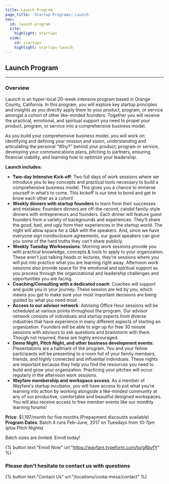 ```yaml
---
title: Launch Program
page_title: 'Startup Programs: Launch'
nav:
  id: launch-program
  site:
    highlight: startups
  side:
    id: startups
    highlight: startups-launch
---
```


## Launch Program

---

### Overview

Launch is an hyper-local 20-week intensive program based in Orange County, California. In this program, you will explore key startup principles and insights as you directly apply them to your product, program, or service amongst a cohort of other like-minded founders. Together you will receive the practical, emotional, and spiritual support you need to propel your product, program, or service into a comprehensive business model.

As you build your comprehensive business model, you will work on identifying and defining your mission and vision, understanding and articulating the personal “Why?” behind your product, program or service, developing your communications plans, pitching to partners, ensuring financial viability, and learning how to optimize your leadership.


**Launch includes:**

* **Two-day Intensive Kick-off**: Two full days of work sessions where we introduce you to key concepts and practical tools necessary to build a comprehensive business model. This gives you a chance to immerse yourself in what’s to come. This kickoff is our time to bond and get to know each other as a cohort!
* **Weekly dinners with startup founders** to learn from their successes and mistakes: Founders dinners are off-the-record, candid family-style dinners with entrepreneurs and founders. Each dinner will feature guest founders from a variety of backgrounds and experiences. They’ll share the good, bad, and ugly from their experiences in the startup world. The night will allow space for a Q&A with the speakers. And, since we have everyone sign nondisclosure agreements, our guest speakers can give you some of the hard truths they can’t share publicly.
* **Weekly Tuesday Worksessions**: Morning work sessions provide you with practical knowledge, concepts & tools to apply to your organization. These aren’t just talking heads or lectures, they’re sessions where you will put into practice what you are learning right away. Afternoon work sessions also provide space for the emotional and spiritual support as you process through the organizational and leadership challenges and opportunities you are facing.
* **Coaching/Consulting with a dedicated coach**: Coaches will support and guide you in your journey. These session are led by you, which means you get to make sure your most important decisions are being guided by what you need most.
* **Access to our advisor network**: Advising Office Hour sessions will be scheduled at various points throughout the program. Our advisor network consists of individuals and startup experts from diverse industries that have experience in many different aspects of starting an organization. Founders will be able to sign up for free 30 minute sessions with advisors to ask questions and brainstorm with them. Though not required, these are highly encouraged.
* **Demo Night, Pitch Night, and other business development events**: Presentations are a hallmark of the program. You and your fellow participants will be presenting to a room full of your family members, friends, and highly connected and influential individuals. These nights are important because they help you find the resources you need to build and grow your organization. Practicing your pitches will occur regularly in the afternoon work sessions.
* **Wayfare membership and workspace access**: As a member of Wayfare's startup incubator, you will have access to put what you're learning into action by working alongside a like-minded community at any of our productive, comfortable and beautiful designed workspaces. You will also receive access to free member events like our monthly learning forums!

**Price**: $1,197/month for five months (Prepayment discounts available)  
**Program Dates**: Batch 4 runs Feb–June, 2017 on Tuesdays from 10-7pm (plus Pitch Nights)

Batch sizes are limited. Enroll today!

{% button text:"Enroll Now" url:"https://wayfare.typeform.com/to/gRbyfY" %}

### Please don't hesitate to contact us with questions

{% button text:"Contact Us" url:"/locations/costa-mesa/contact" %}

